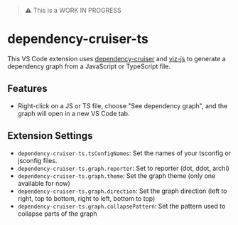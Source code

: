 > ⚠️ This is a WORK IN PROGRESS

# dependency-cruiser-ts

This VS Code extension uses [dependency-cruiser](https://github.com/sverweij/dependency-cruiser) and [viz-js](https://github.com/mdaines/viz-js) to generate a dependency graph from a JavaScript or TypeScript file.

## Features

- Right-click on a JS or TS file, choose "See dependency graph", and the graph will open in a new VS Code tab.

## Extension Settings

* `dependency-cruiser-ts.tsConfigNames`: Set the names of your tsconfig or jsconfig files.
* `dependency-cruiser-ts.graph.reporter`: Set to reporter (dot, ddot, archi)
* `dependency-cruiser-ts.graph.theme`: Set the graph theme (only one available for now)
* `dependency-cruiser-ts.graph.direction`: Set the graph direction (left to right, top to bottom, right to left, bottom to top)
* `dependency-cruiser-ts.graph.collapsePattern`: Set the pattern used to collapse parts of the graph
